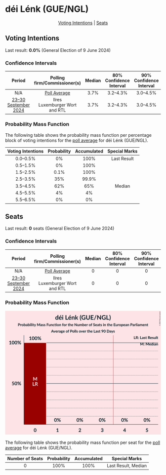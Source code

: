 # déi Lénk (GUE/NGL)

<p align="center"><a href="#voting-intentions">Voting Intentions</a> | <a href="#seats">Seats</a></p>

## Voting Intentions

Last result: **0.0%** (General Election of 9 June 2024)

### Confidence Intervals

| Period     | Polling firm/Commissioner(s) | Median | 80% Confidence Interval | 90% Confidence Interval | 95% Confidence Interval | 99% Confidence Interval |
|:----------:|:----------------:|:-----------:|:-----------------------:|:-----------------------:|:-----------------------:|:-----------------------:|
| N/A | [Poll Average](average.html) | 3.7% | 3.2–4.3% | 3.0–4.5% | 2.9–4.6% | 2.7–5.0% |
| [23–30 September 2024](2024-09-30-Ilres.html) | Ilres <br> Luxemburger Wort and RTL | 3.7% | 3.2–4.3% | 3.0–4.5% | 2.9–4.6% | 2.7–5.0% |

### Probability Mass Function

The following table shows the probability mass function per percentage block of voting intentions for the [poll average](average.html) for déi Lénk (GUE/NGL).

| Voting Intentions | Probability | Accumulated | Special Marks |
|:-----------------:|:-----------:|:-----------:|:-------------:|
| 0.0–0.5% | 0% | 100% | Last Result |
| 0.5–1.5% | 0% | 100% |  |
| 1.5–2.5% | 0.1% | 100% |  |
| 2.5–3.5% | 35% | 99.9% |  |
| 3.5–4.5% | 62% | 65% | Median |
| 4.5–5.5% | 4% | 4% |  |
| 5.5–6.5% | 0% | 0% |  |


## Seats

Last result: **0** seats (General Election of 9 June 2024)

### Confidence Intervals

| Period     | Polling firm/Commissioner(s) | Median | 80% Confidence Interval | 90% Confidence Interval | 95% Confidence Interval | 99% Confidence Interval |
|:----------:|:----------------:|:------:|:-----------------------:|:-----------------------:|:-----------------------:|:-----------------------:|
| N/A | [Poll Average](average.html) | 0 | 0 | 0 | 0 | 0 |
| [23–30 September 2024](2024-09-30-Ilres.html) | Ilres <br> Luxemburger Wort and RTL | 0 | 0 | 0 | 0 | 0 |

### Probability Mass Function

![Graph with seats probability mass function not yet produced](average-seats-pmf-déilénkguengl.png "Seats Probability Mass Function")

The following table shows the probability mass function per seat for the [poll average](average.html) for déi Lénk (GUE/NGL).

| Number of Seats | Probability | Accumulated | Special Marks |
|:---------------:|:-----------:|:-----------:|:-------------:|
| 0 | 100% | 100% | Last Result, Median |


